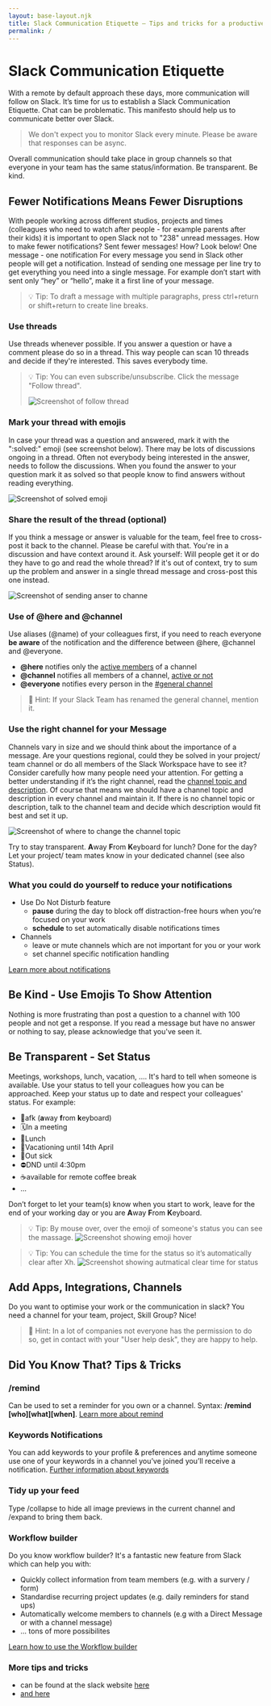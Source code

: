 ```yaml
---
layout: base-layout.njk
title: Slack Communication Etiquette – Tips and tricks for a productive chat communication
permalink: /
---
```


# Slack Communication Etiquette

With a remote by default approach these days, more communication will follow on Slack. It’s time for us to establish a Slack Communication Etiquette.
Chat can be problematic. This manifesto should help us to communicate better over Slack.

> We don't expect you to monitor Slack every minute.
> Please be aware that responses can be async.

Overall communication should take place in group channels so that everyone in your team has the same status/information. Be transparent. Be kind.

## Fewer Notifications Means Fewer Disruptions

With people working across different studios, projects and times (colleagues who need to watch after people - for example parents after their kids) it is important to open Slack not to "238" unread messages. How to make fewer notifications? Sent fewer messages! How? Look below!
One message - one notification
For every message you send in Slack other people will get a notification. Instead of sending one message per line try to get everything you need into a single message. For example don’t start with sent only “hey” or “hello”, make it a first line of your message.

> 💡 Tip: To draft a message with multiple paragraphs, press ctrl+return or shift+return to create line breaks.

### Use threads

Use threads whenever possible. If you answer a question or have a comment please do so in a thread. This way people can scan 10 threads and decide if they're interested. This saves everybody time.

> 💡 Tip: You can even subscribe/unsubscribe. Click the message "Follow thread".
>
> ![Screenshot of follow thread](./img/screenshot_follow-thread.png)

### Mark your thread with emojis

In case your thread was a question and answered, mark it with the ":solved:" emoji (see screenshot below). There may be lots of discussions ongoing in a thread. Often not everybody being interested in the answer, needs to follow the discussions. When you found the answer to your question mark it as solved so that people know to find answers without reading everything.

![Screenshot of solved emoji](./img/screenshot_solved.png)

### Share the result of the thread (optional)

If you think a message or answer is valuable for the team, feel free to cross-post it back to the channel. Please be careful with that. You're in a discussion and have context around it. Ask yourself: Will people get it or do they have to go and read the whole thread? If it's out of context, try to sum up the problem and answer in a single thread message and cross-post this one instead.

![Screenshot of sending anser to channe](./img/screenshot_answer.png)

### Use of @here and @channel

Use aliases (@name) of your colleagues first, if you need to reach everyone **be aware** of the notification and the difference between @here, @channel and @everyone.
* **@here** notifies only the [active members](https://slack.com/help/articles/201864558-Set-your-Slack-status-and-availability#availability-in-slack) of a channel
* **@channel** notifies all members of a channel, [active or not](https://slack.com/help/articles/201864558-Set-your-Slack-status-and-availability#availability-in-slack)
* **@everyone** notifies every person in the [#general channel](https://slack.com/help/articles/220105027-The-general-channel)

> 💎 Hint: If your Slack Team has renamed the general channel, mention it.

### Use the right channel for your Message

Channels vary in size and we should think about the importance of a message. Are your questions regional, could they be solved in your project/ team channel or do all members of the Slack Workspace have to see it? Consider carefully how many people need your attention.
For getting a better understanding if it’s the right channel, read the [channel topic and description](https://slack.com/intl/en-de/help/articles/201654083-Set-a-channel-topic-or-description).
Of course that means we should have a channel topic and description in every channel and maintain it. If there is no channel topic or description, talk to the channel team and decide which description would fit best and set it up.

![Screenshot of where to change the channel topic](./img/screenshot_channel_topic.png)

Try to stay transparent. **A**way **F**rom **K**eyboard for lunch? Done for the day? Let your project/ team mates know in your dedicated channel (see also Status).

### What you could do yourself to reduce your notifications

- Use Do Not Disturb feature
  - **pause** during the day to block off distraction-free hours when you’re focused on your work
  - **schedule** to set automatically disable notifications times
- Channels
  - leave or mute channels which are not important for you or your work
  - set channel specific notification handling

[Learn more about notifications](https://slack.com/intl/en-de/help/articles/201355156-Guide-to-desktop-notifications)

## Be Kind - Use Emojis To Show Attention

Nothing is more frustrating than post a question to a channel with 100 people and not get a response. If you read a message but have no answer or nothing to say, please acknowledge that you've seen it.

## Be Transparent - Set Status

Meetings, workshops, lunch, vacation, …. It's hard to tell when someone is available. Use your status to tell your colleagues how you can be approached. Keep your status up to date and respect your colleagues' status. For example:

- 💨afk (**a**way **f**rom **k**eyboard)
- 🗓In a meeting
- 🍝Lunch
- 🌴Vacationing until 14th April
- 🤒Out sick
- ⛔️DND until 4:30pm
- ☕️available for remote coffee break
- ...

Don’t forget to let your team(s) know when you start to work, leave for the end of your working day or you are **A**way **F**rom **K**eyboard.

> 💡 Tip: By mouse over, over the emoji of someone's status you can see the massage.
> ![Screenshot showing emoji hover](./img/screenshot_hover-emoji-status.png)

> 💡 Tip: You can schedule the time for the status so it’s automatically clear after Xh.
> ![Screenshot showing autmatical clear time for status](./img/screenshot_status-time.png)

## Add Apps, Integrations, Channels

Do you want to optimise your work or the communication in slack? You need a channel for your team, project, Skill Group? Nice!

> 💎 Hint: In a lot of companies not everyone has the permission to do so, get in contact with your "User help desk", they are happy to help.

## Did You Know That? Tips & Tricks

### /remind

Can be used to set a reminder for you own or a channel. Syntax: **/remind [who][what][when]**. [Learn more about remind](https://slack.com/intl/en-gb/help/articles/208423427-Set-a-reminder)

### Keywords Notifications

You can add keywords to your profile & preferences and anytime someone use one of your keywords in a channel you’ve joined you’ll receive a notification.
[Further information about keywords](https://slack.com/intl/en-gb/help/articles/201398467-Set-up-keyword-notifications)

### Tidy up your feed

Type /collapse to hide all image previews in the current channel and /expand to bring them back.

### Workflow builder
Do you know workflow builder? It's a fantastic new feature from Slack which can help you with:
- Quickly collect information from team members (e.g. with a survery / form)
- Standardise recurring project updates (e.g. daily reminders for stand ups)
- Automatically welcome members to channels (e.g with a Direct Message or with a channel message)
- ... tons of more possibilites

[Learn how to use the Workflow builder](https://slack.com/intl/en-gb/help/articles/360035692513-Guide-to-Workflow-Builder)

### More tips and tricks

- can be found at the slack website [here](https://slack.com/intl/en-de/help/categories/360000049063-tips-tricks-more#tips-tricks)
- [and here](https://slack.com/intl/en-gb/slack-tips)
